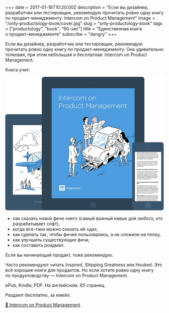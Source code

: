 +++
date = 2017-01-18T10:20:00Z
description = "Если вы дизайнер, разработчик или тестировщик, рекомендую прочитать ровно одну книгу по продакт-менеджменту: Intercom on Product Management"
image = "/only-productology-book/cover.jpg"
slug = "only-productology-book"
tags = ["productology", "book", "60-sec"]
title = "Единственная книга о продакт-менеджменте"
subscribe = "dangry"
+++

<div class="row between-sm">
<div class="col-xs-12 col-sm-7">
<p>Если вы дизайнер, разработчик или тестировщик, рекомендую прочитать ровно одну книгу по продакт-менеджменту. Она удивительно толковая, при этом небольшая и бесплатная: Intercom on Product Management.</p>
<p>Книга учит:</p>
</div>
<div class="col-xs-10 first-xs col-sm-4 last-sm">
<a class="img-link" href="https://www.intercom.com/resources/books/intercom-product-management"><img alt="Intercom on Product Management" src="book.jpg"></a>
</div>
</div>

- как сказать новой фиче «нет» (самый важный навык для любого, кто разрабатывает софт),
- когда все-таки можно сказать ей «да»,
- как сделать так, чтобы фичей пользовались, а не сложили на полку,
- как улучшить существующие фичи,
- как составить роадмап.

Если вы начинающий продакт, тоже рекомендую.

Часто рекомендуют читать Inspired, Shipping Greatness или Hooked. Это всё хорошие книги для продактов. Но если хотите ровно одну книгу по продуктоводству — Intercom on Product Management.

ePub, Kindle, PDF. На английском. 65 страниц.

Раздают бесплатно, за емейл.

<p class="big">
<a href="https://www.intercom.com/books/product-management">📖 Intercom on Product Management</a>
</p>
